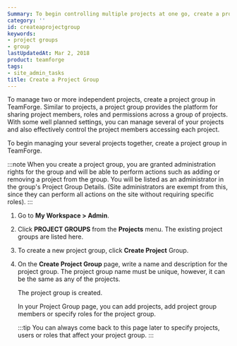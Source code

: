 ```yaml
---
Summary: To begin controlling multiple projects at one go, create a project group.
category: ''
id: createaprojectgroup
keywords:
- project groups
- group
lastUpdatedAt: Mar 2, 2018
product: teamforge
tags:
- site_admin_tasks
title: Create a Project Group
---
```


To manage two or more independent projects, create a project group in TeamForge. Similar to projects, a project group provides the platform for sharing project members, roles and permissions across a group of projects. With some well planned settings, you can manage several of your projects and also effectively control the project members accessing each project.

To begin managing your several projects together, create a project group in TeamForge.

:::note
When you create a project group, you are granted administration rights for the group and will be able to perform actions such as adding or removing a project from the group. You will be listed as an administrator in the group's Project Group Details. (Site administrators are exempt from this, since they can perform all actions on the site without requiring specific roles).
:::

1. Go to **My Workspace > Admin**.
2. Click **PROJECT GROUPS** from the **Projects** menu.
   The existing project groups are listed here.
3. To create a new project group, click **Create Project** Group.
4. On the **Create Project Group** page, write a name and description for the project group. The project group name must be unique, however, it can be the same as any of the projects.
   
   The project group is created.

   In your Project Group page, you can add projects, add project group members or specify roles for the project group.

   :::tip
You can always come back to this page later to specify projects, users or roles that affect your project group.
:::

